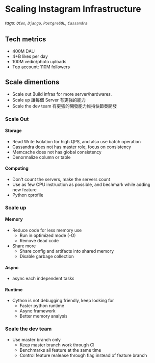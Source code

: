 # Scaling Instagram Infrastructure

###### tags: `QCon`, `Django`, `PostgreSQL`, `Cassandra`

## Tech metrics

- 400M DAU
- 4+B likes per day
- 100M vedio/photo uploads
- Top account: 110M followers

## Scale dimentions

- Scale out
Build infras for more server/hardwares.
- Scale up
讓每個 Server 有更強的能力
- Scale the dev team
有更強的開發能力維持快節奏開發

### Scale Out
#### Storage

- Read Write Isolation for high QPS, and also use batch operation
- Cassandra does not has master role, focus on consistency
- Memcache does not has global consistency
- Denormalize column or table

#### Computing

- Don't count the servers,  make the servers count
- Use as few CPU instruction as possible, and bechmark while adding new feature
- Python cprofile

### Scale up

#### Memory
- Reduce code for less memory use
    - Run in optimized mode (-O)
    - Remove dead code
- Share more
    - Share config and artifacts into shared memory
    - Disable garbage collection

#### Async

- async each independent tasks

#### Runtime

- Cython is not debugging friendly, keep looking for
    - Faster python runtime
    - Async framework
    - Better memory analysis

### Scale the dev team

- Use master branch only
    - Keep master branch work through CI
    - Benchmarks all feature at the same time
    - Control feature realease through flag instead of feature branch
